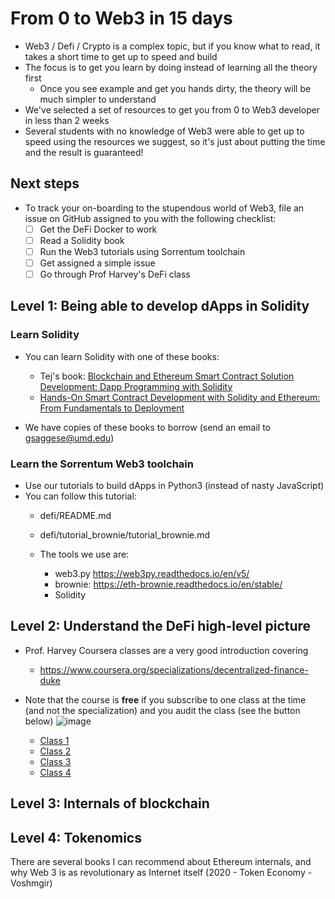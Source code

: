 # From 0 to Web3 in 15 days

- Web3 / Defi / Crypto is a complex topic, but if you know what to read, it takes
  a short time to get up to speed and build
- The focus is to get you learn by doing instead of learning all the theory first
  - Once you see example and get you hands dirty, the theory will be much simpler
    to understand
- We've selected a set of resources to get you from 0 to Web3 developer in less
  than 2 weeks
- Several students with no knowledge of Web3 were able to get up to speed using
  the resources we suggest, so it's just about putting the time and the result is
  guaranteed!

## Next steps
- To track your on-boarding to the stupendous world of Web3, file an issue on
  GitHub assigned to you with the following checklist:
  - [ ] Get the DeFi Docker to work
  - [ ] Read a Solidity book
  - [ ] Run the Web3 tutorials using Sorrentum toolchain
  - [ ] Get assigned a simple issue
  - [ ] Go through Prof Harvey's DeFi class

## Level 1: Being able to develop dApps in Solidity

### Learn Solidity
- You can learn Solidity with one of these books:
  - Tej's book: [Blockchain and Ethereum Smart Contract Solution Development:
    Dapp Programming with Solidity](https://www.amazon.com/Blockchain-Ethereum-Contract-Solution-Development-ebook/dp/B0BBQV4M9J)
  - [Hands-On Smart Contract Development with Solidity and Ethereum: From
    Fundamentals to Deployment](https://www.amazon.com/Hands-Contract-Development-Solidity-Ethereum-ebook/dp/B081ZF73L8)

- We have copies of these books to borrow (send an email to gsaggese@umd.edu)

### Learn the Sorrentum Web3 toolchain
- Use our tutorials to build dApps in Python3 (instead of nasty JavaScript)
- You can follow this tutorial:
  - defi/README.md
  - defi/tutorial_brownie/tutorial_brownie.md

  - The tools we use are:
    - web3.py https://web3py.readthedocs.io/en/v5/
    - brownie: https://eth-brownie.readthedocs.io/en/stable/
    - Solidity

## Level 2: Understand the DeFi high-level picture

- Prof. Harvey Coursera classes are a very good introduction covering 
  - https://www.coursera.org/specializations/decentralized-finance-duke

- Note that the course is **free** if you subscribe to one class at the time (and
  not the specialization) and you audit the class (see the button below)
  ![image](https://user-images.githubusercontent.com/33238329/222906497-2e835983-1ab9-4931-bf14-d349d08ad865.png)

  - [Class 1](https://www.coursera.org/learn/decentralized-finance-infrastructure-duke?specialization=decentralized-finance-duke)
  - [Class 2](https://www.coursera.org/learn/decentralized-finance-primitives-duke?specialization=decentralized-finance-duke)
  - [Class 3](https://www.coursera.org/learn/decentralized-finance-deep-dive-duke?specialization=decentralized-finance-duke)
  - [Class 4](https://www.coursera.org/learn/decentralized-finance-opportunities-and-risk-duke?specialization=decentralized-finance-duke)

## Level 3: Internals of blockchain

## Level 4: Tokenomics

There are several books I can recommend about Ethereum internals, and why Web 3
is as revolutionary as Internet itself (2020 - Token Economy - Voshmgir)
